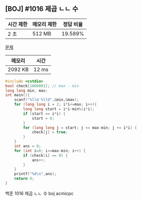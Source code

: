## [BOJ] #1016 제곱 ㄴㄴ 수

| 시간 제한 | 메모리 제한 | 정답 비율 |
| --------- | ----------- | --------- |
| 2 초      | 512 MB      | 19.589%   |

[문제](https://www.acmicpc.net/problem/1016)



| 메모리  | 시간  |
| ------- | ----- |
| 2092 KB | 12 ms |

```c++
#include <cstdio>
bool check[1000001]; // max - min
long long min, max;
int main(){
    scanf("%lld %lld",&min,&max);
    for (long long i = 2; i*i<=max; i++){
        long long start = i*i-min%(i*i);
        if (start == i*i) {
            start = 0;
        }
        for (long long j = start; j <= max-min; j += i*i) {
            check[j] = true;
        }
    }
    int ans = 0;
    for (int i=0; i<=max-min; i++) {
        if (check[i] == 0) {
            ans++;
        }
    }
    printf("%d\n",ans);
    return 0;
}
```





백준 1016 제곱 ㄴㄴ 수 boj acmicpc

